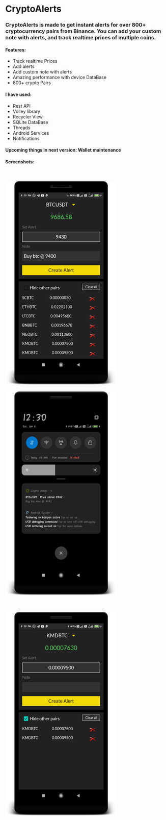 # CryptoAlerts
### CryptoAlerts is made to get instant alerts for over 800+ cryptocurrency pairs from Binance. You can add your custom note with alerts, and track realtime prices of multiple coins. 

#### Features:
- Track realtime Prices
- Add alerts
- Add custom note with alerts
- Amazing performance with device DataBase
- 800+ crypto Pairs

#### I have used:
- Rest API
- Volley library
- Recycler View
- SQLite DataBase
- Threads
- Android Services
- Notifications

#### Upcoming things in next version: Wallet maintenance 

#### Screenshots: 

<br><br><IMG src="images/note.png" width="350" height="640"> <br><br><IMG src="images/alert_notification.png" width="350" height="640">
 
 <br><br><IMG src="images/hidePairs.png" width="350" height="640">
